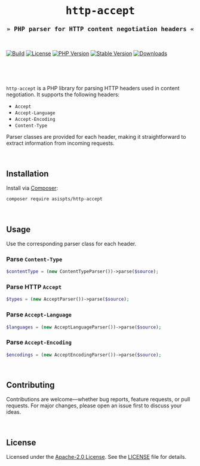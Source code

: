 <div align="center">
  <samp>
    <h1>http-accept</h1>
    <h3>&raquo; PHP parser for HTTP content negotiation headers  &laquo;</h3>
  </samp>
  &nbsp;
</div>

[![Build](https://github.com/asispts/http-accept/actions/workflows/ci.yml/badge.svg)](https://github.com/asispts/http-accept/actions/workflows/ci.yml)
[![License](https://img.shields.io/github/license/asispts/http-accept)](./LICENSE)
[![PHP Version](https://img.shields.io/packagist/dependency-v/asispts/http-accept/php)](https://packagist.org/packages/asispts/http-accept)
[![Stable Version](https://img.shields.io/packagist/v/asispts/http-accept?label=stable)](https://packagist.org/packages/asispts/http-accept)
[![Downloads](https://img.shields.io/packagist/dt/asispts/http-accept)](https://packagist.org/packages/asispts/http-accept)
<p>&nbsp;</p>
<p>&nbsp;</p>

`http-accept` is a PHP library for parsing HTTP headers used in content negotiation. It supports the following headers:
- `Accept`
- `Accept-Language`
- `Accept-Encoding`
- `Content-Type`

Parser classes are provided for each header, making it straightforward to extract information from incoming requests.

<p>&nbsp;</p>

## Installation

Install via [Composer](https://getcomposer.org/):

```bash
composer require asispts/http-accept
```

<p>&nbsp;</p>

## Usage

Use the corresponding parser class for each header.

### Parse `Content-Type`
```php
$contentType = (new ContentTypeParser())->parse($source);
```

### Parse HTTP `Accept`
```php
$types = (new AcceptParser())->parse($source);
```

### Parse `Accept-Language`
```php
$languages = (new AcceptLanguageParser())->parse($source);
```

### Parse `Accept-Encoding`
```php
$encodings = (new AcceptEncodingParser())->parse($source);
```

<p>&nbsp;</p>

## Contributing

Contributions are welcome—whether bug reports, feature requests, or pull requests.
For major changes, please open an issue first to discuss your ideas.

<p>&nbsp;</p>

## License

Licensed under the [Apache-2.0 License](https://opensource.org/licenses/Apache-2.0).
See the [LICENSE](./LICENSE) file for details.
